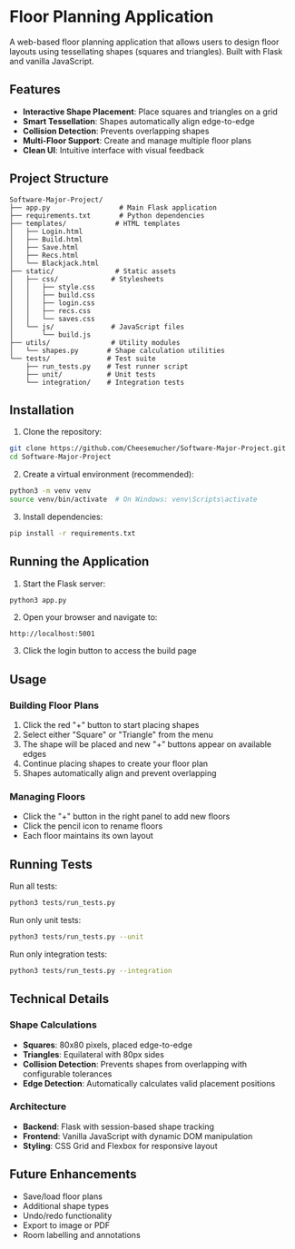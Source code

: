 # Floor Planning Application

A web-based floor planning application that allows users to design floor layouts using tessellating shapes (squares and triangles). Built with Flask and vanilla JavaScript.

## Features

- **Interactive Shape Placement**: Place squares and triangles on a grid
- **Smart Tessellation**: Shapes automatically align edge-to-edge
- **Collision Detection**: Prevents overlapping shapes
- **Multi-Floor Support**: Create and manage multiple floor plans
- **Clean UI**: Intuitive interface with visual feedback

## Project Structure

```
Software-Major-Project/
├── app.py                 # Main Flask application
├── requirements.txt       # Python dependencies
├── templates/            # HTML templates
│   ├── Login.html
│   ├── Build.html
│   ├── Save.html
│   ├── Recs.html
│   └── Blackjack.html
├── static/               # Static assets
│   ├── css/             # Stylesheets
│   │   ├── style.css
│   │   ├── build.css
│   │   ├── login.css
│   │   ├── recs.css
│   │   └── saves.css
│   └── js/              # JavaScript files
│       └── build.js
├── utils/               # Utility modules
│   └── shapes.py       # Shape calculation utilities
└── tests/              # Test suite
    ├── run_tests.py    # Test runner script
    ├── unit/           # Unit tests
    └── integration/    # Integration tests
```

## Installation

1. Clone the repository:
```bash
git clone https://github.com/Cheesemucher/Software-Major-Project.git
cd Software-Major-Project
```

2. Create a virtual environment (recommended):
```bash
python3 -m venv venv
source venv/bin/activate  # On Windows: venv\Scripts\activate
```

3. Install dependencies:
```bash
pip install -r requirements.txt
```

## Running the Application

1. Start the Flask server:
```bash
python3 app.py
```

2. Open your browser and navigate to:
```
http://localhost:5001
```

3. Click the login button to access the build page

## Usage

### Building Floor Plans

1. Click the red "+" button to start placing shapes
2. Select either "Square" or "Triangle" from the menu
3. The shape will be placed and new "+" buttons appear on available edges
4. Continue placing shapes to create your floor plan
5. Shapes automatically align and prevent overlapping

### Managing Floors

- Click the "+" button in the right panel to add new floors
- Click the pencil icon to rename floors
- Each floor maintains its own layout

## Running Tests

Run all tests:
```bash
python3 tests/run_tests.py
```

Run only unit tests:
```bash
python3 tests/run_tests.py --unit
```

Run only integration tests:
```bash
python3 tests/run_tests.py --integration
```

## Technical Details

### Shape Calculations

- **Squares**: 80x80 pixels, placed edge-to-edge
- **Triangles**: Equilateral with 80px sides
- **Collision Detection**: Prevents shapes from overlapping with configurable tolerances
- **Edge Detection**: Automatically calculates valid placement positions

### Architecture

- **Backend**: Flask with session-based shape tracking
- **Frontend**: Vanilla JavaScript with dynamic DOM manipulation
- **Styling**: CSS Grid and Flexbox for responsive layout

## Future Enhancements

- Save/load floor plans
- Additional shape types
- Undo/redo functionality
- Export to image or PDF
- Room labelling and annotations